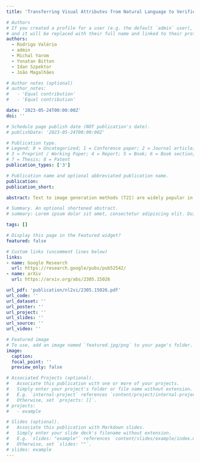```yaml
---
title: 'Transferring Visual Attributes from Natural Language to Verified Image Generation'

# Authors
# If you created a profile for a user (e.g. the default `admin` user), write the username (folder name) here
# and it will be replaced with their full name and linked to their profile.
authors:
  - Rodrigo Valério
  - admin
  - Michal Yarom
  - Yonatan Bitton
  - Idan Szpektor
  - João Magalhães

# Author notes (optional)
# author_notes:
#   - 'Equal contribution'
#   - 'Equal contribution'

date: '2023-05-24T00:00:00Z'
doi: ''

# Schedule page publish date (NOT publication's date).
# publishDate: '2023-05-24T00:00:00Z'

# Publication type.
# Legend: 0 = Uncategorized; 1 = Conference paper; 2 = Journal article;
# 3 = Preprint / Working Paper; 4 = Report; 5 = Book; 6 = Book section;
# 7 = Thesis; 8 = Patent
publication_types: ['3']

# Publication name and optional abbreviated publication name.
publication: 
publication_short: 

abstract: Text to image generation methods (T2I) are widely popular in generating art and other creative artifacts. While visual hallucinations can be a positive factor in scenarios where creativity is appreciated, such artifacts are poorly suited for cases where the generated image needs to be grounded in complex natural language without explicit visual elements. In this paper, we propose to strengthen the consistency property of T2I methods in the presence of natural complex language, which often breaks the limits of T2I methods by including non-visual information, and textual elements that require knowledge for accurate generation. To address these phenomena, we propose a Natural Language to Verified Image generation approach (NL2VI) that converts a natural prompt into a visual prompt, which is more suitable for image generation. A T2I model then generates an image for the visual prompt, which is then verified with VQA algorithms. Experimentally, aligning natural prompts with image generation can improve the consistency of the generated images by up to 11% over the state of the art. Moreover, improvements can generalize to challenging domains like cooking and DIY tasks, where the correctness of the generated image is crucial to illustrate actions.

# Summary. An optional shortened abstract.
# summary: Lorem ipsum dolor sit amet, consectetur adipiscing elit. Duis posuere tellus ac convallis placerat. Proin tincidunt magna sed ex sollicitudin condimentum.

tags: []

# Display this page in the Featured widget?
featured: false

# Custom links (uncomment lines below)
links:
- name: Google Research
  url: https://research.google/pubs/pub52542/
- name: arXiv
  url: https://arxiv.org/abs/2305.15026

url_pdf: 'publication/nl2vi/2305.15026.pdf'
url_code: ''
url_dataset: ''
url_poster: ''
url_project: ''
url_slides: ''
url_source: ''
url_video: ''

# Featured image
# To use, add an image named `featured.jpg/png` to your page's folder.
image:
  caption:
  focal_point: ''
  preview_only: false

# Associated Projects (optional).
#   Associate this publication with one or more of your projects.
#   Simply enter your project's folder or file name without extension.
#   E.g. `internal-project` references `content/project/internal-project/index.md`.
#   Otherwise, set `projects: []`.
# projects:
#   - example

# Slides (optional).
#   Associate this publication with Markdown slides.
#   Simply enter your slide deck's filename without extension.
#   E.g. `slides: "example"` references `content/slides/example/index.md`.
#   Otherwise, set `slides: ""`.
# slides: example
---
```

